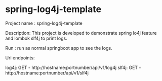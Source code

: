 # spring-log4j-template
Project name : spring-log4j-template

Description: This project is developed to demonstrate spring lo4j feature and lombok slf4j to print logs.

Run : run as normal springboot app to see the logs.

Url endpoints:

log4j: GET - http://hostname:portnumber/api/v1/log4j
slf4j: GET - http://hostname:portnumber/api/v1/slf4j

